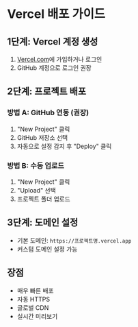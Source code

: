 # Vercel 배포 가이드

## 1단계: Vercel 계정 생성
1. [Vercel.com](https://vercel.com)에 가입하거나 로그인
2. GitHub 계정으로 로그인 권장

## 2단계: 프로젝트 배포
### 방법 A: GitHub 연동 (권장)
1. "New Project" 클릭
2. GitHub 저장소 선택
3. 자동으로 설정 감지 후 "Deploy" 클릭

### 방법 B: 수동 업로드
1. "New Project" 클릭
2. "Upload" 선택
3. 프로젝트 폴더 업로드

## 3단계: 도메인 설정
- 기본 도메인: `https://프로젝트명.vercel.app`
- 커스텀 도메인 설정 가능

## 장점
- 매우 빠른 배포
- 자동 HTTPS
- 글로벌 CDN
- 실시간 미리보기 